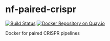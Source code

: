 # nf-paired-crispr

[![Build Status](https://travis-ci.org/vaofford/nf-paired-crispr.svg?branch=master)](https://travis-ci.org/vaofford/nf-paired-crispr)
[![Docker Repository on Quay.io](https://quay.io/repository/vaofford/nf-paired-crispr/status "Docker Repository on Quay.io")](https://quay.io/repository/vaofford/nf-paired-crispr)

Docker for paired CRISPR pipelines
